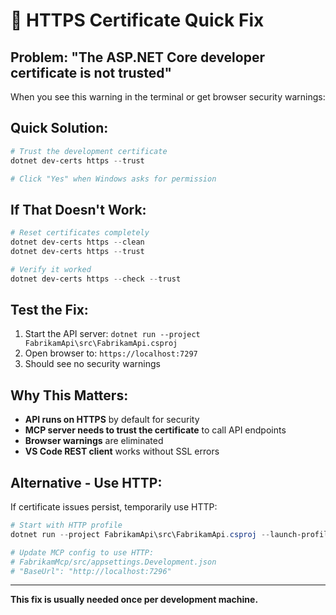 # 🔐 HTTPS Certificate Quick Fix

## **Problem**: "The ASP.NET Core developer certificate is not trusted"

When you see this warning in the terminal or get browser security warnings:

## **Quick Solution:**

```powershell
# Trust the development certificate
dotnet dev-certs https --trust

# Click "Yes" when Windows asks for permission
```

## **If That Doesn't Work:**

```powershell
# Reset certificates completely
dotnet dev-certs https --clean
dotnet dev-certs https --trust

# Verify it worked
dotnet dev-certs https --check --trust
```

## **Test the Fix:**

1. Start the API server: `dotnet run --project FabrikamApi\src\FabrikamApi.csproj`
2. Open browser to: `https://localhost:7297`
3. Should see no security warnings

## **Why This Matters:**

- **API runs on HTTPS** by default for security
- **MCP server needs to trust the certificate** to call API endpoints
- **Browser warnings** are eliminated
- **VS Code REST client** works without SSL errors

## **Alternative - Use HTTP:**

If certificate issues persist, temporarily use HTTP:

```powershell
# Start with HTTP profile
dotnet run --project FabrikamApi\src\FabrikamApi.csproj --launch-profile http

# Update MCP config to use HTTP:
# FabrikamMcp/src/appsettings.Development.json
# "BaseUrl": "http://localhost:7296"
```

---

**This fix is usually needed once per development machine.**
